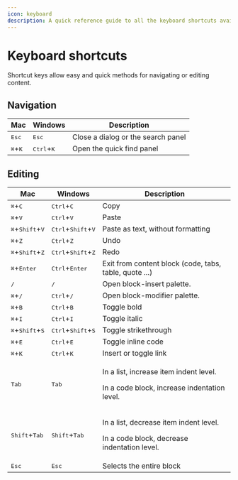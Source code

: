 ```yaml
---
icon: keyboard
description: A quick reference guide to all the keyboard shortcuts available in GitBook
---
```


# Keyboard shortcuts

Shortcut keys allow easy and quick methods for navigating or editing content.

## Navigation

| Mac                       | Windows                      | Description                        |
| ------------------------- | ---------------------------- | ---------------------------------- |
| <kbd>Esc</kbd>            | <kbd>Esc</kbd>               | Close a dialog or the search panel |
| <kbd>⌘</kbd>+<kbd>K</kbd> | <kbd>Ctrl</kbd>+<kbd>K</kbd> | Open the quick find panel          |

## Editing <a href="#editing" id="editing"></a>

| Mac                                        | Windows                                       | Description                                                                                      |
| ------------------------------------------ | --------------------------------------------- | ------------------------------------------------------------------------------------------------ |
| <kbd>⌘</kbd>+<kbd>C</kbd>                  | <kbd>Ctrl</kbd>+<kbd>C</kbd>                  | Copy                                                                                             |
| <kbd>⌘</kbd>+<kbd>V</kbd>                  | <kbd>Ctrl</kbd>+<kbd>V</kbd>                  | Paste                                                                                            |
| <kbd>⌘</kbd>+<kbd>Shift</kbd>+<kbd>V</kbd> | <kbd>Ctrl</kbd>+<kbd>Shift</kbd>+<kbd>V</kbd> | Paste as text, without formatting                                                                |
| <kbd>⌘</kbd>+<kbd>Z</kbd>                  | <kbd>Ctrl</kbd>+<kbd>Z</kbd>                  | Undo                                                                                             |
| <kbd>⌘</kbd>+<kbd>Shift</kbd>+<kbd>Z</kbd> | <kbd>Ctrl</kbd>+<kbd>Shift</kbd>+<kbd>Z</kbd> | Redo                                                                                             |
| <kbd>⌘</kbd>+<kbd>Enter</kbd>              | <kbd>Ctrl</kbd>+<kbd>Enter</kbd>              | Exit from content block (code, tabs, table, quote ...)                                           |
| <kbd>/</kbd>                               | <kbd>/</kbd>                                  | Open block-insert palette.                                                                       |
| <kbd>⌘</kbd>+<kbd>/</kbd>                  | <kbd>Ctrl</kbd>+<kbd>/</kbd>                  | Open block-modifier palette.                                                                     |
| <kbd>⌘</kbd>+<kbd>B</kbd>                  | <kbd>Ctrl</kbd>+<kbd>B</kbd>                  | Toggle bold                                                                                      |
| <kbd>⌘</kbd>+<kbd>I</kbd>                  | <kbd>Ctrl</kbd>+<kbd>I</kbd>                  | Toggle italic                                                                                    |
| <kbd>⌘</kbd>+<kbd>Shift</kbd>+<kbd>S</kbd> | <kbd>Ctrl</kbd>+<kbd>Shift</kbd>+<kbd>S</kbd> | Toggle strikethrough                                                                             |
| <kbd>⌘</kbd>+<kbd>E</kbd>                  | <kbd>Ctrl</kbd>+<kbd>E</kbd>                  | Toggle inline code                                                                               |
| <kbd>⌘</kbd>+<kbd>K</kbd>                  | <kbd>Ctrl</kbd>+<kbd>K</kbd>                  | Insert or toggle link                                                                            |
| <kbd>Tab</kbd>                             | <kbd>Tab</kbd>                                | <p>In a list, increase item indent level.</p><p>In a code block, increase indentation level.</p> |
| <kbd>Shift</kbd>+<kbd>Tab</kbd>            | <kbd>Shift</kbd>+<kbd>Tab</kbd>               | <p>In a list, decrease item indent level.</p><p>In a code block, decrease indentation level.</p> |
| <kbd>Esc</kbd>                             | <kbd>Esc</kbd>                                | Selects the entire block                                                                         |

